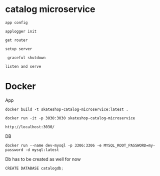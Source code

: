 # catalog microservice

```
app config

applogger init

get router

setup server

 graceful shutdown

listen and serve
```


# Docker

App

```
docker build -t skateshop-catalog-microservice:latest .

docker run -it -p 3030:3030 skateshop-catalog-microservice

http://localhost:3030/

```

DB
```
docker run --name dev-mysql -p 3306:3306 -e MYSQL_ROOT_PASSWORD=my-password -d mysql:latest
```

Db has to be created as well for now

```go
CREATE DATABASE catalogdb;
```